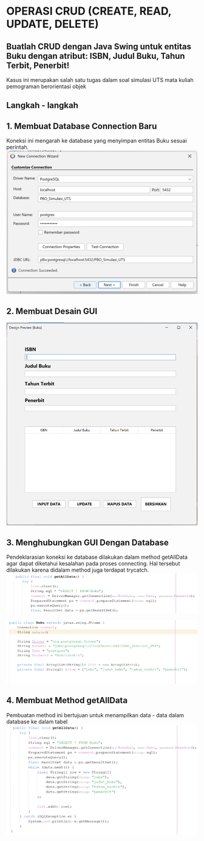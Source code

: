 # OPERASI CRUD (CREATE, READ, UPDATE, DELETE) 
## Buatlah CRUD dengan Java Swing untuk entitas Buku dengan atribut: ISBN, Judul Buku, Tahun Terbit, Penerbit!
  Kasus ini merupakan salah satu tugas dalam soal simulasi UTS mata kuliah pemograman berorientasi objek

## Langkah - langkah
## 1. Membuat Database Connection Baru
  Koneksi ini mengarah ke database yang menyimpan entitas Buku sesuai perintah.
  ![Alt text](https://github.com/RamajaGandiKusuma/Object-Oriented-Programming/blob/main/Pict%20GITHUB/Screenshot%202024-10-02%20205958.png)

## 2. Membuat Desain GUI
  ![Alt text](https://github.com/RamajaGandiKusuma/Object-Oriented-Programming/blob/main/Pict%20GITHUB/Screenshot%202024-10-02%20210247.png)

## 3. Menghubungkan GUI Dengan Database
   Pendeklarasian koneksi ke database dilakukan dalam method getAllData agar dapat diketahui kesalahan pada proses connecting. Hal tersebut dilakukan karena didalam method juga terdapat trycatch.
   ![Alt text](https://github.com/RamajaGandiKusuma/Object-Oriented-Programming/blob/main/Pict%20GITHUB/Screenshot%202024-10-02%20212142.png)
   
   ![Alt text](https://github.com/RamajaGandiKusuma/Object-Oriented-Programming/blob/main/Pict%20GITHUB/Screenshot%202024-10-02%20212155.png)

## 4. Membuat Method getAllData
  Pembuatan method ini bertujuan untuk menampilkan data - data dalam database ke dalam tabel
  ![Alt text](https://github.com/RamajaGandiKusuma/Object-Oriented-Programming/blob/main/Pict%20GITHUB/Screenshot%202024-10-02%20212830.png)
